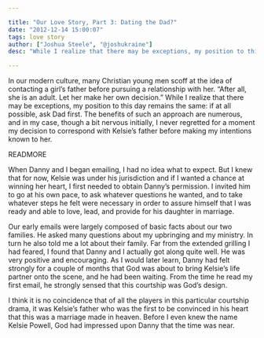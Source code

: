 ```yaml
---

title: "Our Love Story, Part 3: Dating the Dad?"
date: "2012-12-14 15:00:07"
tags: love story
author: ["Joshua Steele", "@joshukraine"]
desc: "While I realize that there may be exceptions, my position to this day remains the same: if at all possible, ask Dad first. The benefits of such an approach are numerous, and in my case, though a bit nervous initially, I never regretted for a moment my decision to correspond with Kelsie’s father before making my intentions known to her."

---
```


In our modern culture, many Christian young men scoff at the idea of contacting a girl’s father before pursuing a relationship with her. “After all, she is an adult. Let her make her own decision.” While I realize that there may be exceptions, my position to this day remains the same: if at all possible, ask Dad first. The benefits of such an approach are numerous, and in my case, though a bit nervous initially, I never regretted for a moment my decision to correspond with Kelsie’s father before making my intentions known to her.

READMORE

When Danny and I began emailing, I had no idea what to expect. But I knew that for now, Kelsie was under his jurisdiction and if I wanted a chance at winning her heart, I first needed to obtain Danny’s permission. I invited him to go at his own pace, to ask whatever questions he wanted, and to take whatever steps he felt were necessary in order to assure himself that I was ready and able to love, lead, and provide for his daughter in marriage.

Our early emails were largely composed of basic facts about our two families. He asked many questions about my upbringing and my ministry. In turn he also told me a lot about their family. Far from the extended grilling I had feared, I found that Danny and I actually got along quite well. He was very positive and encouraging. As I would later learn, Danny had felt strongly for a couple of months that God was about to bring Kelsie’s life partner onto the scene, and he had been waiting. From the time he read my first email, he strongly sensed that this courtship was God’s design.

I think it is no coincidence that of all the players in this particular courtship drama, it was Kelsie’s father who was the first to be convinced in his heart that this was a marriage made in heaven. Before I even knew the name Kelsie Powell, God had impressed upon Danny that the time was near.
